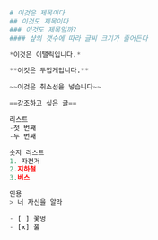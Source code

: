 ```python
# 이것은 제목이다
## 이것도 제목이다
### 이것도 제목일까?
#### 샾의 갯수에 따라 글씨 크기가 줄어든다
```


```python
*이것은 이탤릭입니다.*
```


```python
**이것은 두껍게입니다.**
```


```python
~~이것은 취소선을 넣습니다~~
```


```python
==강조하고 싶은 글==
```


```python
리스트
-첫 번째
-두 번째

숫자 리스트
1. 자전거
2.지하철
3.버스
```


```python
인용
> 너 자신을 알라
```


```python
- [ ] 꽃병
- [x] 풀
```
